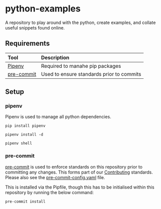 # python-examples

A repository to play around with the python, create examples, and collate useful
snippets found online.

## Requirements

| Tool                                                                                     | Description                                     |
|:-----------------------------------------------------------------------------------------|:------------------------------------------------|
| [Pipenv](https://pypi.org/project/pipenv/)                                               | Required to manahe pip packages                 |
| [pre-commit](https://pre-commit.com/)                                                    | Used to ensure standards prior to commits       |

## Setup

### pipenv

Pipenv is used to manage all python dependencies.

```shell
pip install pipenv
```

```shell
pipenv install -d
```

```shell
pipenv shell
```

### pre-commit

[pre-commit](https://pre-commit.com/) is used to enforce standards on this repository prior to committing any changes. This forms part of
our [Contributing](../CONTRIBUTING.md) standards. Please also see the
[pre-commit-config.yaml](../.pre-commit-config.yaml) file.

This is installed via the Pipfile, though this has to be initialised within this repository by running the below
command:

```shell
pre-commit install
```
